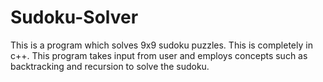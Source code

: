 # Sudoku-Solver
This  is a program which solves 9x9 sudoku puzzles.
This is completely in c++.
This program takes input from user and employs concepts such as backtracking and recursion to solve the sudoku.
